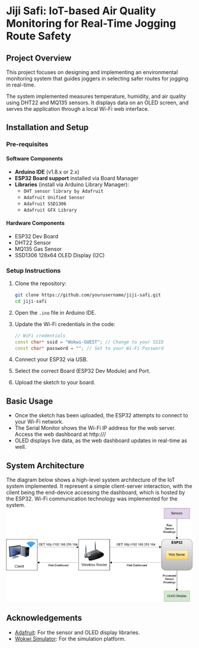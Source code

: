 # Jiji Safi: IoT-based Air Quality Monitoring for Real-Time Jogging Route Safety

## Project Overview
This project focuses on designing and implementing an environmental monitoring system that guides joggers in selecting safer routes for jogging in real-time.

The system implemented measures temperature, humidity, and air quality using DHT22 and MQ135 sensors. It displays data on an OLED screen, and serves the application through a local Wi-Fi web interface.

## Installation and Setup

### Pre-requisites

#### Software Components
- **Arduino IDE** (v1.8.x or 2.x)
- **ESP32 Board support** installed via Board Manager
- **Libraries** (install via Arduino Library Manager):
  - `DHT sensor library by Adafruit`
  - `Adafruit Unified Sensor`
  - `Adafruit SSD1306`
  - `Adafruit GFX Library`

#### Hardware Components
- ESP32 Dev Board
- DHT22 Sensor
- MQ135 Gas Sensor
- SSD1306 128x64 OLED Display (I2C)


### Setup Instructions

1. Clone the repository:
   ```bash
   git clone https://github.com/yourusername/jiji-safi.git
   cd jiji-safi
   ```

2. Open the `.ino` file in Arduino IDE.

3. Update the Wi-Fi credentials in the code:
   ```cpp
   // WiFi credentials
   const char* ssid = "Wokwi-GUEST"; // Change to your SSID
   const char* password = ""; // Set to your Wi-Fi Password
   ```

4. Connect your ESP32 via USB.

5. Select the correct Board (ESP32 Dev Module) and Port.

6. Upload the sketch to your board.


## Basic Usage
- Once the sketch has been uploaded, the ESP32 attempts to connect to your Wi-Fi network.
- The Serial Monitor shows the Wi-Fi IP address for the web server. Access the web dashboard at http://<your-esp32-ip>/
- OLED displays live data, as the web dashboard updates in real-time as well.

## System Architecture
The diagram below shows a high-level system architecture of the IoT system implemented.
It represent a simple client-server interaction, with the client being the end-device accessing the dashboard,
which is hosted by the ESP32. Wi-Fi communication technology was implemented for the system.
![Jiji Safi System Architecture](images/architecture.png)

## Acknowledgements
- [Adafruit](https://www.adafruit.com/): For the sensor and OLED display libraries.
- [Wokwi Simulator](https://wokwi.com/): For the simulation platform.

